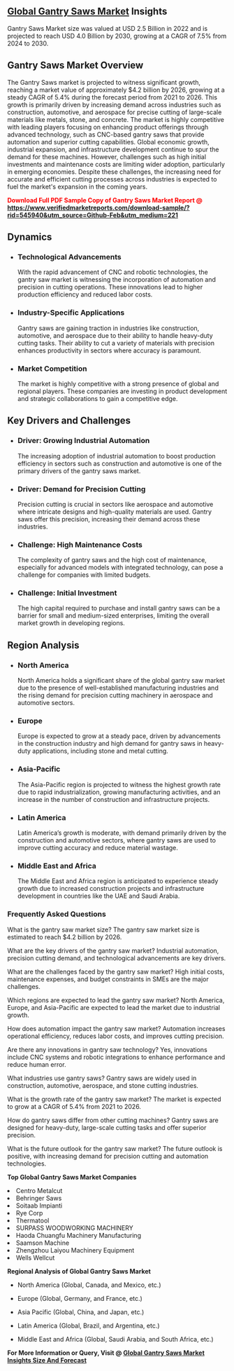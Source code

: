 <h2><a href="https://www.verifiedmarketreports.com/download-sample/?rid=545940&amp;utm_source=Github&amp;utm_medium=221" target="_blank">Global Gantry Saws Market</a> Insights</h2><p>Gantry Saws Market size was valued at USD 2.5 Billion in 2022 and is projected to reach USD 4.0 Billion by 2030, growing at a CAGR of 7.5% from 2024 to 2030.</p><p> <h2>Gantry Saws Market Overview</h2> <p>The Gantry Saws market is projected to witness significant growth, reaching a market value of approximately $4.2 billion by 2026, growing at a steady CAGR of 5.4% during the forecast period from 2021 to 2026. This growth is primarily driven by increasing demand across industries such as construction, automotive, and aerospace for precise cutting of large-scale materials like metals, stone, and concrete. The market is highly competitive with leading players focusing on enhancing product offerings through advanced technology, such as CNC-based gantry saws that provide automation and superior cutting capabilities. Global economic growth, industrial expansion, and infrastructure development continue to spur the demand for these machines. However, challenges such as high initial investments and maintenance costs are limiting wider adoption, particularly in emerging economies. Despite these challenges, the increasing need for accurate and efficient cutting processes across industries is expected to fuel the market's expansion in the coming years.</p> <p><b><p><span class=""><span style="color: #ff0000;"><strong>Download Full PDF Sample Copy of Gantry Saws Market Report</strong> @ </span><a href="https://www.verifiedmarketreports.com/download-sample/?rid=545940&amp;utm_source=Github-Feb&amp;utm_medium=221" target="_blank">https://www.verifiedmarketreports.com/download-sample/?rid=545940&amp;utm_source=Github-Feb&amp;utm_medium=221</a></span></p></b></p> <h2>Dynamics</h2> <ul> <li><h3>Technological Advancements</h3> With the rapid advancement of CNC and robotic technologies, the gantry saw market is witnessing the incorporation of automation and precision in cutting operations. These innovations lead to higher production efficiency and reduced labor costs.</li> <li><h3>Industry-Specific Applications</h3> Gantry saws are gaining traction in industries like construction, automotive, and aerospace due to their ability to handle heavy-duty cutting tasks. Their ability to cut a variety of materials with precision enhances productivity in sectors where accuracy is paramount.</li> <li><h3>Market Competition</h3> The market is highly competitive with a strong presence of global and regional players. These companies are investing in product development and strategic collaborations to gain a competitive edge.</li> </ul> <h2>Key Drivers and Challenges</h2> <ul> <li><h3>Driver: Growing Industrial Automation</h3> The increasing adoption of industrial automation to boost production efficiency in sectors such as construction and automotive is one of the primary drivers of the gantry saws market.</li> <li><h3>Driver: Demand for Precision Cutting</h3> Precision cutting is crucial in sectors like aerospace and automotive where intricate designs and high-quality materials are used. Gantry saws offer this precision, increasing their demand across these industries.</li> <li><h3>Challenge: High Maintenance Costs</h3> The complexity of gantry saws and the high cost of maintenance, especially for advanced models with integrated technology, can pose a challenge for companies with limited budgets.</li> <li><h3>Challenge: Initial Investment</h3> The high capital required to purchase and install gantry saws can be a barrier for small and medium-sized enterprises, limiting the overall market growth in developing regions.</li> </ul> <h2>Region Analysis</h2> <ul> <li><h3>North America</h3> North America holds a significant share of the global gantry saw market due to the presence of well-established manufacturing industries and the rising demand for precision cutting machinery in aerospace and automotive sectors.</li> <li><h3>Europe</h3> Europe is expected to grow at a steady pace, driven by advancements in the construction industry and high demand for gantry saws in heavy-duty applications, including stone and metal cutting.</li> <li><h3>Asia-Pacific</h3> The Asia-Pacific region is projected to witness the highest growth rate due to rapid industrialization, growing manufacturing activities, and an increase in the number of construction and infrastructure projects.</li> <li><h3>Latin America</h3> Latin America’s growth is moderate, with demand primarily driven by the construction and automotive sectors, where gantry saws are used to improve cutting accuracy and reduce material wastage.</li> <li><h3>Middle East and Africa</h3> The Middle East and Africa region is anticipated to experience steady growth due to increased construction projects and infrastructure development in countries like the UAE and Saudi Arabia.</li> </ul> <h3>Frequently Asked Questions</h3> <p>What is the gantry saw market size? The gantry saw market size is estimated to reach $4.2 billion by 2026.</p> <p>What are the key drivers of the gantry saw market? Industrial automation, precision cutting demand, and technological advancements are key drivers.</p> <p>What are the challenges faced by the gantry saw market? High initial costs, maintenance expenses, and budget constraints in SMEs are the major challenges.</p> <p>Which regions are expected to lead the gantry saw market? North America, Europe, and Asia-Pacific are expected to lead the market due to industrial growth.</p> <p>How does automation impact the gantry saw market? Automation increases operational efficiency, reduces labor costs, and improves cutting precision.</p> <p>Are there any innovations in gantry saw technology? Yes, innovations include CNC systems and robotic integrations to enhance performance and reduce human error.</p> <p>What industries use gantry saws? Gantry saws are widely used in construction, automotive, aerospace, and stone cutting industries.</p> <p>What is the growth rate of the gantry saw market? The market is expected to grow at a CAGR of 5.4% from 2021 to 2026.</p> <p>How do gantry saws differ from other cutting machines? Gantry saws are designed for heavy-duty, large-scale cutting tasks and offer superior precision.</p> <p>What is the future outlook for the gantry saw market? The future outlook is positive, with increasing demand for precision cutting and automation technologies.</p> </p><p><strong>Top Global Gantry Saws Market Companies</strong></p><div data-test-id=""><p><li>Centro Metalcut</li><li> Behringer Saws</li><li> Soitaab Impianti</li><li> Rye Corp</li><li> Thermatool</li><li> SURPASS WOODWORKING MACHINERY</li><li> Haoda Chuangfu Machinery Manufacturing</li><li> Saamson Machine</li><li> Zhengzhou Laiyou Machinery Equipment</li><li> Wells Wellcut</li></p><div><strong>Regional Analysis of&nbsp;Global Gantry Saws Market</strong></div><ul><li dir="ltr"><p dir="ltr">North America&nbsp;(Global, Canada, and Mexico, etc.)</p></li><li dir="ltr"><p dir="ltr">Europe (Global, Germany, and France, etc.)</p></li><li dir="ltr"><p dir="ltr">Asia Pacific&nbsp;(Global, China, and Japan, etc.)</p></li><li dir="ltr"><p dir="ltr">Latin America&nbsp;(Global, Brazil, and Argentina, etc.)</p></li><li dir="ltr">Middle East and Africa&nbsp;(Global, Saudi Arabia, and South Africa, etc.)</li></ul><p><strong>For More Information or Query, Visit @&nbsp;</strong><strong><a href="https://www.verifiedmarketreports.com/product/gantry-saws-market/?utm_source=Github&amp;utm_medium=221" target="_blank">Global Gantry Saws Market Insights Size And Forecast</a></strong></p></div>
